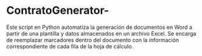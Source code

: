 # ContratoGenerator-
Este script en Python automatiza la generación de documentos en Word a partir de una plantilla y datos almacenados en un archivo Excel. Se encarga de reemplazar marcadores dentro del documento con la información correspondiente de cada fila de la hoja de cálculo.
